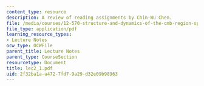```yaml
---
content_type: resource
description: A review of reading assignments by Chin-Wu Chen.
file: /media/courses/12-570-structure-and-dynamics-of-the-cmb-region-spring-2004/2f32ba1aa4727fd79a29d32e09b98963_lec2_1.pdf
file_type: application/pdf
learning_resource_types:
- Lecture Notes
ocw_type: OCWFile
parent_title: Lecture Notes
parent_type: CourseSection
resourcetype: Document
title: lec2_1.pdf
uid: 2f32ba1a-a472-7fd7-9a29-d32e09b98963
---
```

